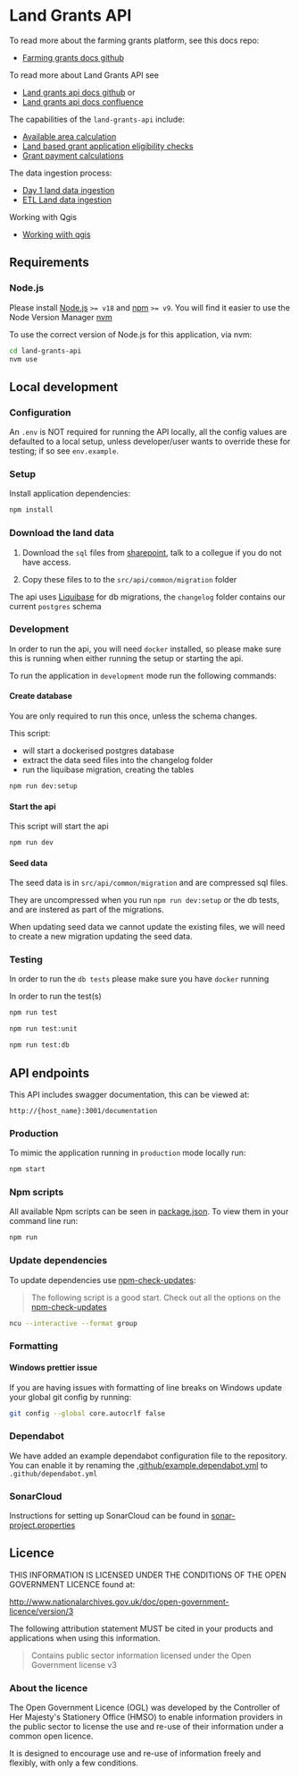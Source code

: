 # Land Grants API

To read more about the farming grants platform, see this docs repo:

- [Farming grants docs github](https://github.com/DEFRA/farming-grants-docs)

To read more about Land Grants API see

- [Land grants api docs github](https://github.com/DEFRA/farming-grants-docs/docs/projects/land-grants-api) or
- [Land grants api docs confluence](https://eaflood.atlassian.net/wiki/spaces/LGS/pages/5866356750/Land+Grants+Service+Home)

The capabilities of the `land-grants-api` include:

- [Available area calculation](docs/available-area-calculation.md)
- [Land based grant application eligibility checks](docs/eligibility-checks.md)
- [Grant payment calculations](docs/payment-calculation.md)

The data ingestion process:

- [Day 1 land data ingestion](docs/day1-land-data-ingestion.md)
- [ETL Land data ingestion](docs/etl-land-data-ingestion.md)

Working with Qgis

- [Working wiith qgis](docs/working-wiith-qgis.md)

## Requirements

### Node.js

Please install [Node.js](http://nodejs.org/) `>= v18` and [npm](https://nodejs.org/) `>= v9`. You will find it
easier to use the Node Version Manager [nvm](https://github.com/creationix/nvm)

To use the correct version of Node.js for this application, via nvm:

```bash
cd land-grants-api
nvm use
```

## Local development

### Configuration

An `.env` is NOT required for running the API locally, all the config values are defaulted to a local setup, unless developer/user wants to override these for testing; if so see `env.example`.

### Setup

Install application dependencies:

```bash
npm install
```

### Download the land data

1. Download the `sql` files from [sharepoint]('https://defra.sharepoint.com/teams/Team1645/Restricted_FCP%20RPS%20Future/Forms/AllItems.aspx?id=%2Fteams%2FTeam1645%2FRestricted%5FFCP%20RPS%20Future%2Fland%2Dgrant%2Dapi%2Ddata&viewid=f5678bbd%2Dae3a%2D4cd4%2D9f4c%2Dab8e79452a94&ovuser=770a2450%2D0227%2D4c62%2D90c7%2D4e38537f1102%2CJilly%2EGledhill%40defra%2Egov%2Euk&OR=Teams%2DHL&CT=1733739622621&clickparams=eyJBcHBOYW1lIjoiVGVhbXMtRGVza3RvcCIsIkFwcFZlcnNpb24iOiI0OS8yNDEwMjAwMTMxOCIsIkhhc0ZlZGVyYXRlZFVzZXIiOmZhbHNlfQ%3D%3D'), talk to a collegue if you do not have access.

2. Copy these files to to the `src/api/common/migration` folder

The api uses [Liquibase](https://docs.liquibase.com/home.html) for db migrations, the `changelog` folder contains our current `postgres` schema

### Development

In order to run the api, you will need `docker` installed, so please make sure this is running when either running the setup or starting the api.

To run the application in `development` mode run the following commands:

#### Create database

You are only required to run this once, unless the schema changes.

This script:

- will start a dockerised postgres database
- extract the data seed files into the changelog folder
- run the liquibase migration, creating the tables

```bash
npm run dev:setup
```

#### Start the api

This script will start the api

```bash
npm run dev
```

#### Seed data

The seed data is in `src/api/common/migration` and are compressed sql files.

They are uncompressed when you run `npm run dev:setup` or the db tests, and are instered as part of the migrations.

When updating seed data we cannot update the existing files, we will need to create a new migration updating the seed data.

### Testing

In order to run the `db tests` please make sure you have `docker` running

In order to run the test(s)

```bash
npm run test

npm run test:unit

npm run test:db
```

## API endpoints

This API includes swagger documentation, this can be viewed at:

`http://{host_name}:3001/documentation`

### Production

To mimic the application running in `production` mode locally run:

```bash
npm start
```

### Npm scripts

All available Npm scripts can be seen in [package.json](./package.json).
To view them in your command line run:

```bash
npm run
```

### Update dependencies

To update dependencies use [npm-check-updates](https://github.com/raineorshine/npm-check-updates):

> The following script is a good start. Check out all the options on
> the [npm-check-updates](https://github.com/raineorshine/npm-check-updates)

```bash
ncu --interactive --format group
```

### Formatting

#### Windows prettier issue

If you are having issues with formatting of line breaks on Windows update your global git config by running:

```bash
git config --global core.autocrlf false
```

### Dependabot

We have added an example dependabot configuration file to the repository. You can enable it by renaming
the [.github/example.dependabot.yml](.github/example.dependabot.yml) to `.github/dependabot.yml`

### SonarCloud

Instructions for setting up SonarCloud can be found in [sonar-project.properties](./sonar-project.properties)

## Licence

THIS INFORMATION IS LICENSED UNDER THE CONDITIONS OF THE OPEN GOVERNMENT LICENCE found at:

<http://www.nationalarchives.gov.uk/doc/open-government-licence/version/3>

The following attribution statement MUST be cited in your products and applications when using this information.

> Contains public sector information licensed under the Open Government license v3

### About the licence

The Open Government Licence (OGL) was developed by the Controller of Her Majesty's Stationery Office (HMSO) to enable
information providers in the public sector to license the use and re-use of their information under a common open
licence.

It is designed to encourage use and re-use of information freely and flexibly, with only a few conditions.
